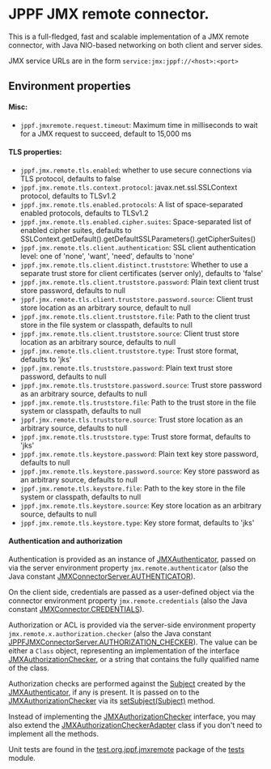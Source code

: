 # JPPF JMX remote connector.


This is a full-fledged, fast and scalable implementation of a JMX remote connector, with Java NIO-based networking on both client and server sides.

JMX service URLs are in the form `service:jmx:jppf://<host>:<port>`


## Environment properties

#### Misc:

* `jppf.jmxremote.request.timeout`: Maximum time in milliseconds to wait for a JMX request to succeed, default to 15,000 ms

#### TLS properties:

* `jppf.jmx.remote.tls.enabled`:
  whether to use secure connections via TLS protocol, defaults to false 
* `jppf.jmx.remote.tls.context.protocol`:
  javax.net.ssl.SSLContext protocol, defaults to TLSv1.2
* `jppf.jmx.remote.tls.enabled.protocols`:
  A list of space-separated enabled protocols, defaults to TLSv1.2
* `jppf.jmx.remote.tls.enabled.cipher.suites`:
  Space-separated list of enabled cipher suites, defaults to SSLContext.getDefault().getDefaultSSLParameters().getCipherSuites()
* `jppf.jmx.remote.tls.client.authentication`:
  SSL client authentication level: one of 'none', 'want', 'need', defaults to 'none'
* `jppf.jmx.remote.tls.client.distinct.truststore`:
  Whether to use a separate trust store for client certificates (server only), defaults to 'false'
* `jppf.jmx.remote.tls.client.truststore.password`:
  Plain text client trust store password, defaults to null
* `jppf.jmx.remote.tls.client.truststore.password.source`:
  Client trust store location as an arbitrary source, default to null
* `jppf.jmx.remote.tls.client.truststore.file`:
  Path to the client trust store in the file system or classpath, defaults to null
* `jppf.jmx.remote.tls.client.truststore.source`:
  Client trust store location as an arbitrary source, defaults to null
* `jppf.jmx.remote.tls.client.truststore.type`:
  Trust store format, defaults to 'jks'
* `jppf.jmx.remote.tls.truststore.password`:
  Plain text trust store password, defaults to null
* `jppf.jmx.remote.tls.truststore.password.source`:
  Trust store password as an arbitrary source, defaults to null
* `jppf.jmx.remote.tls.truststore.file`:
  Path to the trust store in the file system or classpath, defaults to null
* `jppf.jmx.remote.tls.truststore.source`:
  Trust store location as an arbitrary source, defaults to null
* `jppf.jmx.remote.tls.truststore.type`:
  Trust store format, defaults to 'jks'
* `jppf.jmx.remote.tls.keystore.password`:
  Plain text key store password, defaults to null
* `jppf.jmx.remote.tls.keystore.password.source`:
  Key store password as an arbitrary source, defaults to null
* `jppf.jmx.remote.tls.keystore.file`:
  Path to the key store in the file system or classpath, defaults to null
* `jppf.jmx.remote.tls.keystore.source`:
  Key store location as an arbitrary source, defaults to null
* `jppf.jmx.remote.tls.keystore.type`:
  Key store format, defaults to 'jks'

#### Authentication and authorization

Authentication is provided as an instance of [JMXAuthenticator](https://docs.oracle.com/javase/7/docs/api/index.html?javax/management/remote/JMXAuthenticator.html), passed on via the server environment property `jmx.remote.authenticator` (also the Java constant [JMXConnectorServer.AUTHENTICATOR](https://docs.oracle.com/javase/7/docs/api/javax/management/remote/JMXConnectorServer.html#AUTHENTICATOR)).

On the client side, credentials are passed as a user-defined object via the connector environment property `jmx.remote.credentials` (also the Java constant
[JMXConnector.CREDENTIALS](https://docs.oracle.com/javase/7/docs/api/javax/management/remote/JMXConnector.html#CREDENTIALS)).

Authorization or ACL is provided via the server-side environment property `jmx.remote.x.authorization.checker` (also the Java constant
[JPPFJMXConnectorServer.AUTHORIZATION_CHECKER](https://www.jppf.org/javadoc/6.0/org/jppf/jmxremote/JPPFJMXConnectorServer.html#AUTHORIZATION_CHECKER)). The value can be either a `Class` object, representing an implementation
of the interface [JMXAuthorizationChecker](https://www.jppf.org/javadoc/6.0/index.html?org/jppf/jmxremote/JMXAuthorizationChecker.html), or a string that contains the fully qualified name of the class.

Authorization checks are performed against the [Subject](https://docs.oracle.com/javase/7/docs/api/index.html?javax/security/auth/Subject.html) created by the [JMXAuthenticator](https://docs.oracle.com/javase/7/docs/api/index.html?javax/management/remote/JMXAuthenticator.html), if any is present. It is passed on to the [JMXAuthorizationChecker](https://www.jppf.org/javadoc/6.0/index.html?org/jppf/jmxremote/JMXAuthorizationChecker.html) via its [setSubject(Subject)](https://www.jppf.org/javadoc/6.0/org/jppf/jmxremote/JMXAuthorizationChecker.html#setSubject(javax.security.auth.Subject)) method.

Instead of implementing the [JMXAuthorizationChecker](https://www.jppf.org/javadoc/6.0/index.html?org/jppf/jmxremote/JMXAuthorizationChecker.html) interface, you may also extend the [JMXAuthorizationCheckerAdapter](https://www.jppf.org/javadoc/6.0/index.html?org/jppf/jmxremote/JMXAuthorizationCheckerAdapter.html) class if you don't need to implement all the methods.

Unit tests are found in the [test.org.jppf.jmxremote](../tests/src/tests/test/org/jppf/jmxremote) package of the [tests](../tests) module.
